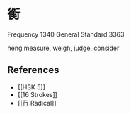 # 衡
Frequency 1340
General Standard 3363

héng
measure, weigh, judge, consider

## References
- [[HSK 5]]
- [[16 Strokes]]
- [[行 Radical]]